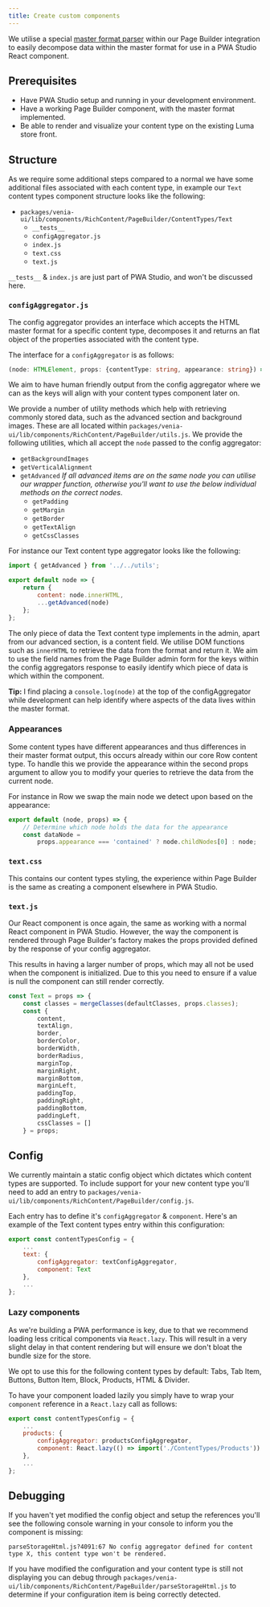 ```yaml
---
title: Create custom components
---
```


We utilise a special [master format parser](master-format-parser.md) within our Page Builder integration to easily decompose data within the master format for use in a PWA Studio React component.

## Prerequisites

- Have PWA Studio setup and running in your development environment.
- Have a working Page Builder component, with the master format implemented.
- Be able to render and visualize your content type on the existing Luma store front.

## Structure

As we require some additional steps compared to a normal we have some additional files associated with each content type, in example our `Text` content types component structure looks like the following:

- `packages/venia-ui/lib/components/RichContent/PageBuilder/ContentTypes/Text`
  - `__tests__`
  - `configAggregator.js`
  - `index.js`
  - `text.css`
  - `text.js`

`__tests__` & `index.js` are just part of PWA Studio, and won't be discussed here.

### `configAggregator.js`

The config aggregator provides an interface which accepts the HTML master format for a specific content type, decomposes it and returns an flat object of the properties associated with the content type.

The interface for a `configAggregator` is as follows:

```ts
(node: HTMLElement, props: {contentType: string, appearance: string}) => {[key: string]: any}
```

We aim to have human friendly output from the config aggregator where we can as the keys will align with your content types component later on.

We provide a number of utility methods which help with retrieving commonly stored data, such as the advanced section and background images. These are all located within `packages/venia-ui/lib/components/RichContent/PageBuilder/utils.js`. We provide the following utilities, which all accept the `node` passed to the config aggregator:

- `getBackgroundImages`
- `getVerticalAlignment`
- `getAdvanced` _If all advanced items are on the same node you can utilise our wrapper function, otherwise you'll want to use the below individual methods on the correct nodes_.
  - `getPadding`
  - `getMargin`
  - `getBorder`
  - `getTextAlign`
  - `getCssClasses`

For instance our Text content type aggregator looks like the following:

```js
import { getAdvanced } from '../../utils';

export default node => {
    return {
        content: node.innerHTML,
        ...getAdvanced(node)
    };
};
```

The only piece of data the Text content type implements in the admin, apart from our advanced section, is a content field. We utilise DOM functions such as `innerHTML` to retrieve the data from the format and return it. We aim to use the field names from the Page Builder admin form for the keys within the config aggregators response to easily identify which piece of data is which within the component.

**Tip:** I find placing a `console.log(node)` at the top of the configAggregator while development can help identify where aspects of the data lives within the master format.

### Appearances

Some content types have different appearances and thus differences in their master format output, this occurs already within our core Row content type. To handle this we provide the appearance within the second props argument to allow you to modify your queries to retrieve the data from the current node.

For instance in Row we swap the main node we detect upon based on the appearance:

```js
export default (node, props) => {
    // Determine which node holds the data for the appearance
    const dataNode =
        props.appearance === 'contained' ? node.childNodes[0] : node;
```

### `text.css`

This contains our content types styling, the experience within Page Builder is the same as creating a component elsewhere in PWA Studio.

### `text.js`

Our React component is once again, the same as working with a normal React component in PWA Studio. However, the way the component is rendered through Page Builder's factory makes the props provided defined by the response of your config aggregator.

This results in having a larger number of props, which may all not be used when the component is initialized. Due to this you need to ensure if a value is null the component can still render correctly.

```js
const Text = props => {
    const classes = mergeClasses(defaultClasses, props.classes);
    const {
        content,
        textAlign,
        border,
        borderColor,
        borderWidth,
        borderRadius,
        marginTop,
        marginRight,
        marginBottom,
        marginLeft,
        paddingTop,
        paddingRight,
        paddingBottom,
        paddingLeft,
        cssClasses = []
    } = props;
```

## Config

We currently maintain a static config object which dictates which content types are supported. To include support for your new content type you'll need to add an entry to `packages/venia-ui/lib/components/RichContent/PageBuilder/config.js`.

Each entry has to define it's `configAggregator` & `component`. Here's an example of the Text content types entry within this configuration:

```js
export const contentTypesConfig = {
    ...
    text: {
        configAggregator: textConfigAggregator,
        component: Text
    },
    ...
};
```

### Lazy components

As we're building a PWA performance is key, due to that we recommend loading less critical components via `React.lazy`. This will result in a very slight delay in that content rendering but will ensure we don't bloat the bundle size for the store.

We opt to use this for the following content types by default: Tabs, Tab Item, Buttons, Button Item, Block, Products, HTML & Divider.

To have your component loaded lazily you simply have to wrap your `component` reference in a `React.lazy` call as follows:

```js
export const contentTypesConfig = {
    ...
    products: {
        configAggregator: productsConfigAggregator,
        component: React.lazy(() => import('./ContentTypes/Products'))
    },
    ...
};
```

## Debugging

If you haven't yet modified the config object and setup the references you'll see the following console warning in your console to inform you the component is missing:

```text
parseStorageHtml.js?4091:67 No config aggregator defined for content type X, this content type won't be rendered.
```

If you have modified the configuration and your content type is still not displaying you can debug through `packages/venia-ui/lib/components/RichContent/PageBuilder/parseStorageHtml.js` to determine if your configuration item is being correctly detected.
